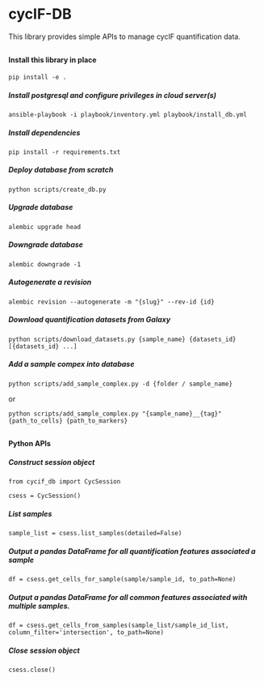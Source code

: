 # cycIF-DB

This library provides simple APIs to manage cycIF quantification data.

##
#### Install this library in place

```
pip install -e .
```

##### Install postgresql and configure privileges in cloud server(s)

```
ansible-playbook -i playbook/inventory.yml playbook/install_db.yml
```

##### Install dependencies

```
pip install -r requirements.txt
```

##### Deploy database from scratch

```
python scripts/create_db.py
```

##### Upgrade database

```
alembic upgrade head
```

##### Downgrade database

```
alembic downgrade -1
```

##### Autogenerate a revision

```
alembic revision --autogenerate -m "{slug}" --rev-id {id}
```

##### Download quantification datasets from Galaxy

```
python scripts/download_datasets.py {sample_name} {datasets_id} [{datasets_id} ...]
```

##### Add a sample compex into database

```
python scripts/add_sample_complex.py -d {folder / sample_name}
```
or
```
python scripts/add_sample_complex.py "{sample_name}__{tag}" {path_to_cells} {path_to_markers}
```
##
#### Python APIs

##### Construct session object

```
from cycif_db import CycSession

csess = CycSession()
```

##### List samples

```
sample_list = csess.list_samples(detailed=False)
```

##### Output a pandas DataFrame for all quantification features associated a sample

```
df = csess.get_cells_for_sample(sample/sample_id, to_path=None)
```

##### Output a pandas DataFrame for all common features associated with multiple samples.

```
df = csess.get_cells_from_samples(sample_list/sample_id_list, column_filter='intersection', to_path=None)
```

##### Close session object

```
csess.close()
```
